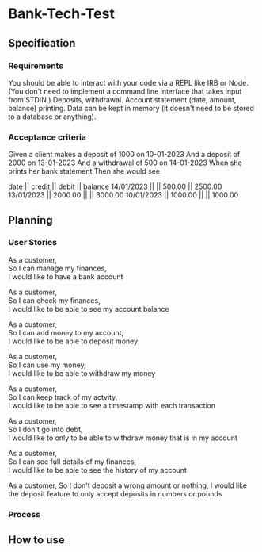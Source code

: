 # Bank-Tech-Test

## Specification

### Requirements
You should be able to interact with your code via a REPL like IRB or Node. (You don't need to implement a command line interface that takes input from STDIN.)
Deposits, withdrawal.
Account statement (date, amount, balance) printing.
Data can be kept in memory (it doesn't need to be stored to a database or anything).

### Acceptance criteria
Given a client makes a deposit of 1000 on 10-01-2023
And a deposit of 2000 on 13-01-2023
And a withdrawal of 500 on 14-01-2023
When she prints her bank statement
Then she would see

date || credit || debit || balance
14/01/2023 || || 500.00 || 2500.00
13/01/2023 || 2000.00 || || 3000.00
10/01/2023 || 1000.00 || || 1000.00

## Planning

### User Stories

As a customer,  
So I can manage my finances,  
I would like to have a bank account

As a customer,  
So I can check my finances,   
I would like to be able to see my account balance

As a customer,  
So I can add money to my account,  
I would like to be able to deposit money

As a customer,  
So I can use my money,  
I would like to be able to withdraw my money

As a customer,  
So I can keep track of my actvity,  
I would like to be able to see a timestamp with each transaction

As a customer,  
So I don't go into debt,  
I would like to only to be able to withdraw money that is in my account

As a customer,  
So I can see full details of my finances,  
I would like to be able to see the history of my account

As a customer,
So I don't deposit a wrong amount or nothing,
I would like the deposit feature to only accept deposits in numbers or pounds

### Process

## How to use
